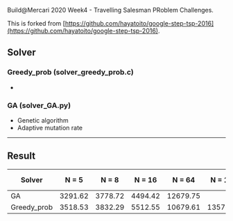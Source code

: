 Build@Mercari 2020 Week4 - Travelling Salesman PRoblem Challenges.

This is forked from [https://github.com/hayatoito/google-step-tsp-2016](https://github.com/hayatoito/google-step-tsp-2016).

## Solver

### Greedy_prob (solver_greedy_prob.c)

- 

### GA (solver_GA.py)

- Genetic algorithm
- Adaptive mutation rate


----

## Result

| Solver    | N = 5 | N = 8 | N = 16  | N = 64 | N = 128 | N = 512  | N = 2048 |
| -------- | -------|--------|------- | ------- | -------|----------|--------- |
| GA  |   3291.62    | 3778.72  |  4494.42 | 12679.75|  |  |  |      |        
| Greedy_prob  |3518.53| 3832.29 |5512.55| 10679.61 | 13576.63 | | |                       



